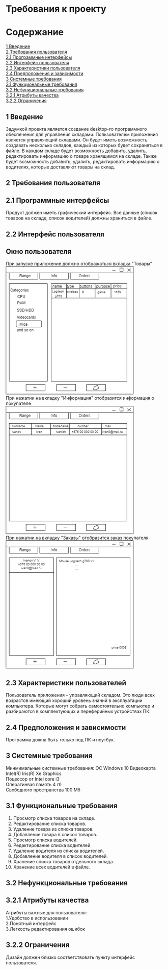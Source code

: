 # Требования к проекту 
# Содержание 
[1 Введение](https://github.com/BSUIRstudent/TRITPO_LAB2/blob/main/README.md#1-введение)  
[2 Требования пользователя](https://github.com/BSUIRstudent/TRITPO_LAB2/blob/main/README.md#2-требования-пользователя)  
[2.1 Программные интерфейсы](https://github.com/BSUIRstudent/TRITPO_LAB2/blob/main/README.md#21-программные-интерфейсы)  
[2.2 Интерфейс пользователя](https://github.com/BSUIRstudent/TRITPO_LAB2/blob/main/README.md#22-интерфейс-пользователя)  
[2.3 Характеристики пользователя](https://github.com/BSUIRstudent/TRITPO_LAB2/blob/main/README.md#23-характеристики-пользователей)  
[2.4 Предположения и зависимости](https://github.com/BSUIRstudent/TRITPO_LAB2/blob/main/README.md#24-предположения-и-зависимости)  
[3 Системные требования](https://github.com/BSUIRstudent/TRITPO_LAB2/blob/main/README.md#3-системные-требования)  
[3.1 Функциональные требования](https://github.com/BSUIRstudent/TRITPO_LAB2/blob/main/README.md#31-функциональные-требования)  
[3.2 Нефункциональные требования](https://github.com/BSUIRstudent/TRITPO_LAB2/blob/main/README.md#32-нефункциональные-требования)  
[3.2.1 Атрибуты качества](https://github.com/BSUIRstudent/TRITPO_LAB2/blob/main/README.md#321-атрибуты-качества)  
[3.2.2 Ограничения](https://github.com/BSUIRstudent/TRITPO_LAB2/blob/main/README.md#322-ограничения)
## 1 Введение  
Задумкой проекта является создание desktop-го программного обеспечения для управления складами. Пользователем приложения является управляющий складами. Он будет иметь возможность создавать несколько складов, каждый из которых будет сохраняться в файле. В каждом складе будет возможность добавить, удалить, редактировать информацию о товаре хранящимся на складе. Также будет возможность добавить, удалить, редактировать информацию о водителях, которые доставляют товары на склад.
## 2 Требования пользователя  
## 2.1 Программные интерфейсы 
Продукт должен иметь графический интерфейс. Все данные (список товаров на складе, список водителей) должны храниться в файле.  
## 2.2 Интерфейс пользователя  
## Окно пользователя  
При запуске приложение должно отображаться вкладка "Товары"  
![](https://github.com/BSUIRstudent/TRITPO_LAB2/blob/main/mockups/%D0%BC%D0%BE%D0%BA%D0%B0%D0%BF1.png)  
При нажатии на вкладку "Информация" отобразится  информация о покупателе    
![](https://github.com/BSUIRstudent/TRITPO_LAB2/blob/main/mockups/%D0%BC%D0%BE%D0%BA%D0%B0%D0%BF2.png)  
При нажатии на вкладку "Заказы" отобразится заказ покупателя    
![](https://github.com/BSUIRstudent/TRITPO_LAB2/blob/main/mockups/%D0%BC%D0%BE%D0%BA%D0%B0%D0%BF3.png)  
## 2.3 Характеристики пользователей  
Пользователь приложения – управляющий складом. Это люди всех возрастов имеющий хороший уровень знаний в эксплуатации компьютера. Которые могут собрать самостоятельно компьютер и разбираются в комплектующих и переферийных устройствах ПК.
## 2.4 Предположения и зависимости 
Программа дожна быть только под ПК и ноутбук.
## 3 Системные требования     
Минмимальные системные требования:
ОС Windows 10
Видеокарта Intel(R) Iris(R) Xe Graphics  
Поцессор от Intel core i3  
Оператинвая память 4 гб  
Свободного пространства 100 Мб  
## 3.1 Функциональные требования 
1. Просмотр списка товаров на складе.
2. Редактирование списка товаров.
3. Удаление товара из списка товаров.
4. Добавление товара в список товаров.
5. Просмотр списка водителей.
6. Редактирование списка водителей.
7. Удаление водителя из списка водителей.
8. Добавление водителя в список водителей.
9. Хранение списка товаров отдельного склада.
10. Хранение всех водителей в файле.
## 3.2 Нефункциональные требования  
## 3.2.1 Атрибуты качества
Атрибуты важные для пользователя:  
1.Удобство в использовании  
2.Понятный интерфейс   
3.Легкость редактирования ошибок   
## 3.2.2 Ограничения    
Дизайн должен близко соответствовать пункту интерфейс пользователя.
